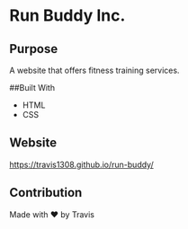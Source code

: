 # Run Buddy Inc.

## Purpose
A website that offers fitness training services.

##Built With
* HTML
* CSS

## Website
https://travis1308.github.io/run-buddy/

## Contribution

Made with ❤️ by Travis
